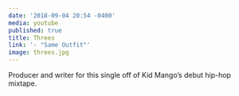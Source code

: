 ```yaml
---
date: '2018-09-04 20:54 -0400'
media: youtube
published: true
title: Threes
link: '- "Same Outfit"'
image: threes.jpg
---
```

Producer and writer for this single off of Kid Mango’s debut hip-hop mixtape.